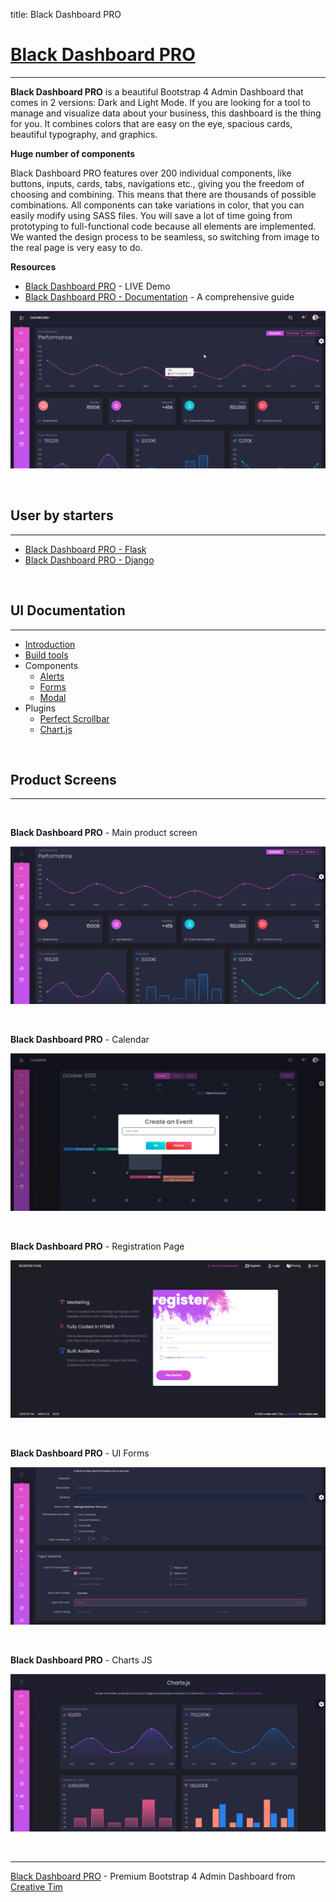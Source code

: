 
title: Black Dashboard PRO

# [Black Dashboard PRO](https://appseed.us/black-dashboard)
---

**Black Dashboard PRO** is a beautiful Bootstrap 4 Admin Dashboard that comes in 2 versions: Dark and Light Mode. If you are looking for a tool to manage and visualize data about your business, this dashboard is the thing for you. It combines colors that are easy on the eye, spacious cards, beautiful typography, and graphics.

**Huge number of components**

Black Dashboard PRO features over 200 individual components, like buttons, inputs, cards, tabs, navigations etc., giving you the freedom of choosing and combining. This means that there are thousands of possible combinations. All components can take variations in color, that you can easily modify using SASS files. You will save a lot of time going from prototyping to full-functional code because all elements are implemented. We wanted the design process to be seamless, so switching from image to the real page is very easy to do.

**Resources**

- [Black Dashboard PRO](https://demos.creative-tim.com/marketplace/black-dashboard-pro/examples/dashboard.html?AFFILIATE=128200) - LIVE Demo
- [Black Dashboard PRO - Documentation](https://demos.creative-tim.com/marketplace/black-dashboard-pro/docs/1.0/getting-started/introduction) - A comprehensive guide

![Black Dashboard PRO - Premium Bootstrap 4 Admin Dashboard, animated presentation.](https://raw.githubusercontent.com/admin-dashboards/black-dashboard-pro/main/media/black-dashboard-pro-intro.gif)

<br />

## User by starters
---

- [Black Dashboard PRO - Flask](/admin-dashboards/flask-dashboard-black-pro/)
- [Black Dashboard PRO - Django](/admin-dashboards/django-dashboard-black-pro/)

<br />

## UI Documentation
---

- [Introduction](https://demos.creative-tim.com/marketplace/black-dashboard-pro/docs/1.0/getting-started/introduction)
- [Build tools](https://demos.creative-tim.com/marketplace/black-dashboard-pro/docs/1.0/getting-started/build-tools.html)
- Components 
    - [Alerts](https://demos.creative-tim.com/marketplace/black-dashboard-pro/docs/1.0/components/alerts.html)
    - [Forms](https://demos.creative-tim.com/marketplace/black-dashboard-pro/docs/1.0/components/forms.html)
    - [Modal](https://demos.creative-tim.com/marketplace/black-dashboard-pro/docs/1.0/components/modal.html)
- Plugins 
    - [Perfect Scrollbar](https://demos.creative-tim.com/marketplace/black-dashboard-pro/docs/1.0/plugins/perfect-scrollbar.html)
    - [Chart.js](https://demos.creative-tim.com/marketplace/black-dashboard-pro/docs/1.0/plugins/chart-js.html)

<br />

## Product Screens
---

<br />

**Black Dashboard PRO** - Main product screen

![Black Dashboard PRO - Main Dashboard Screen.](https://raw.githubusercontent.com/admin-dashboards/black-dashboard-pro/main/media/black-dashboard-pro-screen.png)

<br />

**Black Dashboard PRO** - Calendar

![Black Dashboard PRO - Charts JS.](https://raw.githubusercontent.com/admin-dashboards/black-dashboard-pro/main/media/black-dashboard-pro-screen-calendar.png)

<br />

**Black Dashboard PRO** - Registration Page

![Black Dashboard PRO - Registration Page.](https://raw.githubusercontent.com/admin-dashboards/black-dashboard-pro/main/media/black-dashboard-pro-screen-register.png)

<br />

**Black Dashboard PRO** - UI Forms

![Black Dashboard PRO - UI Forms.](https://raw.githubusercontent.com/admin-dashboards/black-dashboard-pro/main/media/black-dashboard-pro-screen-forms.png)

<br />

**Black Dashboard PRO** - Charts JS

![Black Dashboard PRO - Charts JS.](https://raw.githubusercontent.com/admin-dashboards/black-dashboard-pro/main/media/black-dashboard-pro-screen-charts.png)

<br />

---
[Black Dashboard PRO](https://appseed.us/black-dashboard) - Premium Bootstrap 4 Admin Dashboard from [Creative Tim](https://appseed.us/agency/creative-tim)

